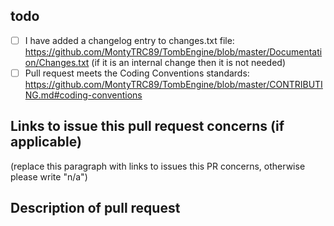 ## todo

- [ ] I have added a changelog entry to changes.txt file: https://github.com/MontyTRC89/TombEngine/blob/master/Documentation/Changes.txt (if it is an internal change then it is not needed) 
- [ ] Pull request meets the Coding Conventions standards: https://github.com/MontyTRC89/TombEngine/blob/master/CONTRIBUTING.md#coding-conventions

## Links to issue this pull request concerns (if applicable)

(replace this paragraph with links to issues this PR concerns, otherwise please write "n/a")

## Description of pull request 
